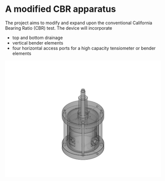 # A modified CBR apparatus
The project aims to modify and expand upon the conventional California Bearing Ratio (CBR) test. The device will incorporate

- top and bottom drainage
- vertical bender elements
- four horizontal access ports for a high capacity tensiometer or bender elements

![Alt text](Apparatus.jpg "Apparatus.jpg")


